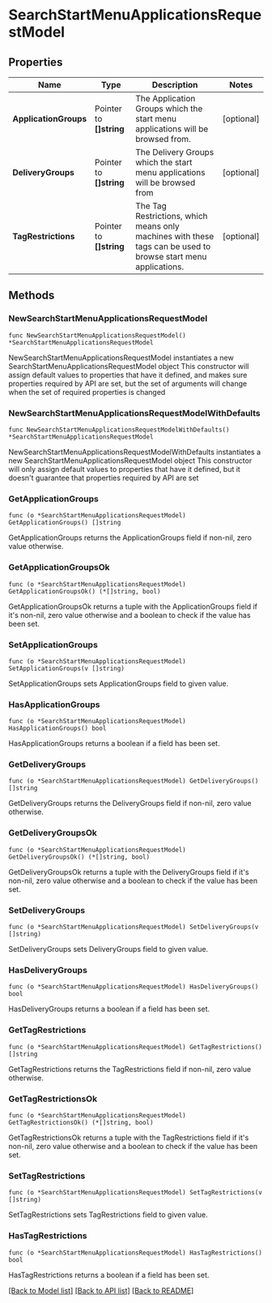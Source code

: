 # SearchStartMenuApplicationsRequestModel

## Properties

Name | Type | Description | Notes
------------ | ------------- | ------------- | -------------
**ApplicationGroups** | Pointer to **[]string** | The Application Groups which the start menu applications will be browsed from. | [optional] 
**DeliveryGroups** | Pointer to **[]string** | The Delivery Groups which the start menu applications will be browsed from | [optional] 
**TagRestrictions** | Pointer to **[]string** | The Tag Restrictions, which means only machines with these tags can be used to browse start menu applications. | [optional] 

## Methods

### NewSearchStartMenuApplicationsRequestModel

`func NewSearchStartMenuApplicationsRequestModel() *SearchStartMenuApplicationsRequestModel`

NewSearchStartMenuApplicationsRequestModel instantiates a new SearchStartMenuApplicationsRequestModel object
This constructor will assign default values to properties that have it defined,
and makes sure properties required by API are set, but the set of arguments
will change when the set of required properties is changed

### NewSearchStartMenuApplicationsRequestModelWithDefaults

`func NewSearchStartMenuApplicationsRequestModelWithDefaults() *SearchStartMenuApplicationsRequestModel`

NewSearchStartMenuApplicationsRequestModelWithDefaults instantiates a new SearchStartMenuApplicationsRequestModel object
This constructor will only assign default values to properties that have it defined,
but it doesn't guarantee that properties required by API are set

### GetApplicationGroups

`func (o *SearchStartMenuApplicationsRequestModel) GetApplicationGroups() []string`

GetApplicationGroups returns the ApplicationGroups field if non-nil, zero value otherwise.

### GetApplicationGroupsOk

`func (o *SearchStartMenuApplicationsRequestModel) GetApplicationGroupsOk() (*[]string, bool)`

GetApplicationGroupsOk returns a tuple with the ApplicationGroups field if it's non-nil, zero value otherwise
and a boolean to check if the value has been set.

### SetApplicationGroups

`func (o *SearchStartMenuApplicationsRequestModel) SetApplicationGroups(v []string)`

SetApplicationGroups sets ApplicationGroups field to given value.

### HasApplicationGroups

`func (o *SearchStartMenuApplicationsRequestModel) HasApplicationGroups() bool`

HasApplicationGroups returns a boolean if a field has been set.

### GetDeliveryGroups

`func (o *SearchStartMenuApplicationsRequestModel) GetDeliveryGroups() []string`

GetDeliveryGroups returns the DeliveryGroups field if non-nil, zero value otherwise.

### GetDeliveryGroupsOk

`func (o *SearchStartMenuApplicationsRequestModel) GetDeliveryGroupsOk() (*[]string, bool)`

GetDeliveryGroupsOk returns a tuple with the DeliveryGroups field if it's non-nil, zero value otherwise
and a boolean to check if the value has been set.

### SetDeliveryGroups

`func (o *SearchStartMenuApplicationsRequestModel) SetDeliveryGroups(v []string)`

SetDeliveryGroups sets DeliveryGroups field to given value.

### HasDeliveryGroups

`func (o *SearchStartMenuApplicationsRequestModel) HasDeliveryGroups() bool`

HasDeliveryGroups returns a boolean if a field has been set.

### GetTagRestrictions

`func (o *SearchStartMenuApplicationsRequestModel) GetTagRestrictions() []string`

GetTagRestrictions returns the TagRestrictions field if non-nil, zero value otherwise.

### GetTagRestrictionsOk

`func (o *SearchStartMenuApplicationsRequestModel) GetTagRestrictionsOk() (*[]string, bool)`

GetTagRestrictionsOk returns a tuple with the TagRestrictions field if it's non-nil, zero value otherwise
and a boolean to check if the value has been set.

### SetTagRestrictions

`func (o *SearchStartMenuApplicationsRequestModel) SetTagRestrictions(v []string)`

SetTagRestrictions sets TagRestrictions field to given value.

### HasTagRestrictions

`func (o *SearchStartMenuApplicationsRequestModel) HasTagRestrictions() bool`

HasTagRestrictions returns a boolean if a field has been set.


[[Back to Model list]](../README.md#documentation-for-models) [[Back to API list]](../README.md#documentation-for-api-endpoints) [[Back to README]](../README.md)


